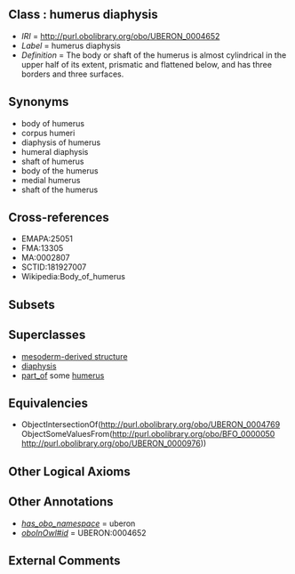 
## Class : humerus diaphysis

 * *IRI* = http://purl.obolibrary.org/obo/UBERON_0004652
 * *Label* = humerus diaphysis
 * *Definition* = The body or shaft of the humerus is almost cylindrical in the upper half of its extent, prismatic and flattened below, and has three borders and three surfaces.

## Synonyms

 * body of humerus
 * corpus humeri
 * diaphysis of humerus
 * humeral diaphysis
 * shaft of humerus
 * body of the humerus
 * medial humerus
 * shaft of the humerus

## Cross-references

 * EMAPA:25051
 * FMA:13305
 * MA:0002807
 * SCTID:181927007
 * Wikipedia:Body_of_humerus

## Subsets


## Superclasses

 * [mesoderm-derived structure](../../UBERON/20/UBERON_0004120.md)
 * [diaphysis](../../UBERON/69/UBERON_0004769.md)
 * [part_of](../../BFO/50/BFO_0000050.md) some [humerus](../../UBERON/76/UBERON_0000976.md)

## Equivalencies

 * ObjectIntersectionOf(<http://purl.obolibrary.org/obo/UBERON_0004769> ObjectSomeValuesFrom(<http://purl.obolibrary.org/obo/BFO_0000050> <http://purl.obolibrary.org/obo/UBERON_0000976>))

## Other Logical Axioms


## Other Annotations

 * *[has_obo_namespace](../../ce/oboInOwl#hasOBONamespace.md)* = uberon
 * *[oboInOwl#id](../../id/oboInOwl#id.md)* = UBERON:0004652

## External Comments

